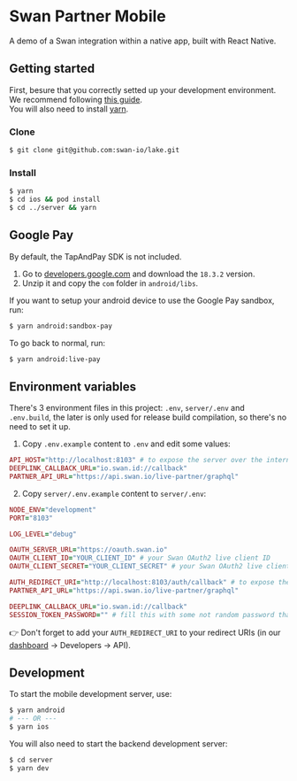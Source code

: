 # Swan Partner Mobile

A demo of a Swan integration within a native app, built with React Native.

## Getting started

First, besure that you correctly setted up your development environment. We recommend following [this guide](https://reactnative.dev/docs/environment-setup).<br/>
You will also need to install [yarn](https://classic.yarnpkg.com/en/docs/install#mac-stable).

### Clone

```bash
$ git clone git@github.com:swan-io/lake.git
```

### Install

```bash
$ yarn
$ cd ios && pod install
$ cd ../server && yarn
```

## Google Pay

By default, the TapAndPay SDK is not included.

1. Go to [developers.google.com](https://developers.google.com/pay/issuers/apis/push-provisioning/android/releases) and download the `18.3.2` version.
2. Unzip it and copy the `com` folder in `android/libs`.

If you want to setup your android device to use the Google Pay sandbox, run:

```bash
$ yarn android:sandbox-pay
```

To go back to normal, run:

```bash
$ yarn android:live-pay
```

## Environment variables

There's 3 environment files in this project: `.env`, `server/.env` and `.env.build`, the later is only used for release build compilation, so there's no need to set it up.

1. Copy `.env.example` content to `.env` and edit some values:

```ruby
API_HOST="http://localhost:8103" # to expose the server over the internet (ngrok) replace this
DEEPLINK_CALLBACK_URL="io.swan.id://callback"
PARTNER_API_URL="https://api.swan.io/live-partner/graphql"
```

2. Copy `server/.env.example` content to `server/.env`:

```ruby
NODE_ENV="development"
PORT="8103"

LOG_LEVEL="debug"

OAUTH_SERVER_URL="https://oauth.swan.io"
OAUTH_CLIENT_ID="YOUR_CLIENT_ID" # your Swan OAuth2 live client ID
OAUTH_CLIENT_SECRET="YOUR_CLIENT_SECRET" # your Swan OAuth2 live client secret

AUTH_REDIRECT_URI="http://localhost:8103/auth/callback" # to expose the server over the internet (ngrok) replace this with <PROXY_URL>/auth/callback
PARTNER_API_URL="https://api.swan.io/live-partner/graphql"

DEEPLINK_CALLBACK_URL="io.swan.id://callback"
SESSION_TOKEN_PASSWORD="" # fill this with some not random password that is at least 32 characters
```

👉 Don't forget to add your `AUTH_REDIRECT_URI` to your redirect URIs (in our [dashboard](https://dashboard.swan.io) → Developers → API).

## Development

To start the mobile development server, use:

```bash
$ yarn android
# --- OR ---
$ yarn ios
```

You will also need to start the backend development server:

```bash
$ cd server
$ yarn dev
```
